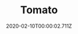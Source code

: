 ---
templateKey: blog-post
title: Tomato
type: vegetable
description: Rich and slightly tangy, the Tomato has a wide variety of culinary uses
featuredpost: false
date: 2020-02-10T00:00:02.711Z
featuredimage: /img/Tomato.png
sellPrice: 60
tags:
  - Summer
  - edible
  - flower
  - Bruschetta
  - Eggplant Parmesan
  - Fish Stew
  - Pizza
  - Spaghetti
  - Vegetable Medley
  - Summer Crops Bundle
---